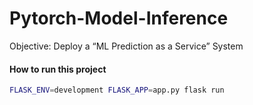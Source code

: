 # Pytorch-Model-Inference

Objective: Deploy a “ML Prediction as a Service” System

#### How to run this project
```bash
FLASK_ENV=development FLASK_APP=app.py flask run
```
